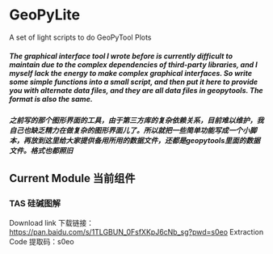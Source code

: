 # GeoPyLite

A set of light scripts to do GeoPyTool Plots


##### The graphical interface tool I wrote before is currently difficult to maintain due to the complex dependencies of third-party libraries, and I myself lack the energy to make complex graphical interfaces. So write some simple functions into a small script, and then put it here to provide you with alternate data files, and they are all data files in geopytools. The format is also the same.


##### 之前写的那个图形界面的工具，由于第三方库的复杂依赖关系，目前难以维护，我自己也缺乏精力在做复杂的图形界面儿了。所以就把一些简单功能写成一个小脚本，再放到这里给大家提供备用所用的数据文件，还都是geopytools里面的数据文件。格式也都照旧

## Current Module 当前组件

### TAS 硅碱图解

Download link 下载链接：https://pan.baidu.com/s/1TLGBUN_0FsfXKpJ6cNb_sg?pwd=s0eo 
Extraction Code 提取码：s0eo 